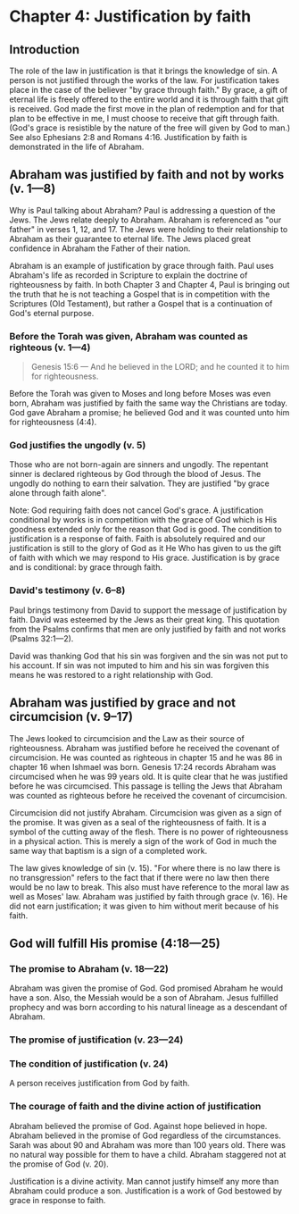 # Chapter 4: Justification by faith

## Introduction

The role of the law in justification is that it brings the knowledge of sin. A person is not justified through the works of the law. For justification takes place in the case of the believer "by grace through faith." By grace, a gift of eternal life is freely offered to the entire world and it is through faith that gift is received. God made the first move in the plan of redemption and for that plan to be effective in me, I must choose to receive that gift through faith. (God's grace is resistible by the nature of the free will given by God to man.) See also Ephesians 2:8 and Romans 4:16. Justification by faith is demonstrated in the life of Abraham.

## Abraham was justified by faith and not by works (v. 1—8)

Why is Paul talking about Abraham? Paul is addressing a question of the Jews. The Jews relate deeply to Abraham. Abraham is referenced as "our father" in verses 1, 12, and 17. The Jews were holding to their relationship to Abraham as their guarantee to eternal life. The Jews placed great confidence in Abraham the Father of their nation.

Abraham is an example of justification by grace through faith. Paul uses Abraham's life as recorded in Scripture to explain the doctrine of righteousness by faith. In both Chapter 3 and Chapter 4, Paul is bringing out the truth that he is not teaching a Gospel that is in competition with the Scriptures (Old Testament), but rather a Gospel that is a continuation of God's eternal purpose.

### Before the Torah was given, Abraham was counted as righteous (v. 1—4)

> Genesis 15:6 — And he believed in the LORD; and he counted it to him for righteousness.

Before the Torah was given to Moses and long before Moses was even born, Abraham was justified by faith the same way the Christians are today. God gave Abraham a promise; he believed God and it was counted unto him for righteousness (4:4).

### God justifies the ungodly (v. 5)

Those who are not born-again are sinners and ungodly. The repentant sinner is declared righteous by God through the blood of Jesus. The ungodly do nothing to earn their salvation. They are justified "by grace alone through faith alone".

Note: God requiring faith does not cancel God's grace. A justification conditional by works is in competition with the grace of God which is His goodness extended only for the reason that God is good. The condition to justification is a response of faith. Faith is absolutely required and our justification is still to the glory of God as it He Who has given to us the gift of faith with which we may respond to His grace. Justification is by grace and is conditional: by grace through faith.

### David's testimony (v. 6–8)

Paul brings testimony from David to support the message of justification by faith. David was esteemed by the Jews as their great king. This quotation from the Psalms confirms that men are only justified by faith and not works (Psalms 32:1—2).

David was thanking God that his sin was forgiven and the sin was not put to his account. If sin was not imputed to him and his sin was forgiven this means he was restored to a right relationship with God.

## Abraham was justified by grace and not circumcision (v. 9–17)

The Jews looked to circumcision and the Law as their source of righteousness. Abraham was justified before he received the covenant of circumcision. He was counted as righteous in chapter 15 and he was 86 in chapter 16 when Ishmael was born. Genesis 17:24 records Abraham was circumcised when he was 99 years old. It is quite clear that he was justified before he was circumcised. This passage is telling the Jews that Abraham was counted as righteous before he received the covenant of circumcision.

Circumcision did not justify Abraham. Circumcision was given as a sign of the promise. It was given as a seal of the righteousness of faith. It is a symbol of the cutting away of the flesh. There is no power of righteousness in a physical action. This is merely a sign of the work of God in much the same way that baptism is a sign of a completed work.

The law gives knowledge of sin (v. 15). "For where there is no law there is no transgression" refers to the fact that if there were no law then there would be no law to break. This also must have reference to the moral law as well as Moses' law. Abraham was justified by faith through grace (v. 16). He did not earn justification; it was given to him without merit because of his faith.

## God will fulfill His promise (4:18—25)

### The promise to Abraham (v. 18—22)

Abraham was given the promise of God. God promised Abraham he would have a son. Also, the Messiah would be a son of Abraham. Jesus fulfilled prophecy and was born according to his natural lineage as a descendant of Abraham.

### The promise of justification (v. 23—24)

### The condition of justification (v. 24)

A person receives justification from God by faith.

### The courage of faith and the divine action of justification

Abraham believed the promise of God. Against hope believed in hope. Abraham believed in the promise of God regardless of the circumstances. Sarah was about 90 and Abraham was more than 100 years old. There was no natural way possible for them to have a child. Abraham staggered not at the promise of God (v. 20).

Justification is a divine activity. Man cannot justify himself any more than Abraham could produce a son. Justification is a work of God bestowed by grace in response to faith.
